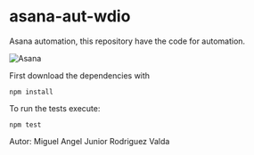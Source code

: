 # asana-aut-wdio
Asana automation, this repository have the code for automation.

![Asana](https://encrypted-tbn0.gstatic.com/images?q=tbn:ANd9GcQpJz6O0XpluyUirKLZCJNetGzg6sX3rr3fe-0KBeYnwOmEbvmj&s)

First download the dependencies with
```
npm install
```
To run the tests execute:
```
npm test
```
Autor:
Miguel Angel Junior Rodriguez Valda
